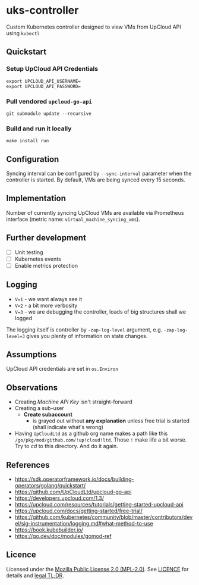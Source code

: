 <!--
SPDX-License-Identifier: MPL-2.0
-->

# uks-controller

Custom Kubernetes controller designed to view VMs from UpCloud API using `kubectl`

## Quickstart

### Setup UpCloud API Credentials

```shell
export UPCLOUD_API_USERNAME=
export UPCLOUD_API_PASSWORD=
```

### Pull vendored `upcloud-go-api`

```shell
git submodule update --recursive
```

### Build and run it locally

```shell
make install run
```

## Configuration

Syncing interval can be configured by `--sync-interval` parameter when the controller is started. By default, VMs are being synced every 15 seconds.


## Implementation

Number of currently syncing UpCloud VMs are available via Prometheus interface (metric name: `virtual_machine_syncing_vms`).

## Further development

  - [ ] Unit testing
  - [ ] Kubernetes events
  - [ ] Enable metrics protection

## Logging

  - `V=1` - we want always see it
  - `V=2` - a bit more verbosity
  - `V=3` - we are debugging the controller, loads of big structures shall we logged

The logging itself is controller by `-zap-log-level` argument, e.g. `-zap-log-level=3` gives you plenty of information on state changes.

## Assumptions

UpCloud API credentials are set in `os.Environ`

## Observations

- Creating _Machine API Key_ isn't straight-forward
- Creating a sub-user
  - **Create subaccount**
    - is grayed out without **any explanation** unless free trial is started (shall indicate what's wrong)
- Having `UpCloudLtd` as a github org name makes a path like this `/go/pkg/mod/github.com/!up!cloud!ltd`. Those `!` make life a bit worse. Try to _cd_ to this directory. And do it again.


## References

  - https://sdk.operatorframework.io/docs/building-operators/golang/quickstart/
  - https://github.com/UpCloudLtd/upcloud-go-api
  - https://developers.upcloud.com/1.3/
  - https://upcloud.com/resources/tutorials/getting-started-upcloud-api
  - https://upcloud.com/docs/getting-started/free-trial/
  - https://github.com/kubernetes/community/blob/master/contributors/devel/sig-instrumentation/logging.md#what-method-to-use
  - https://book.kubebuilder.io/
  - https://go.dev/doc/modules/gomod-ref

## Licence

Licensed under the [Mozilla Public License 2.0 (MPL-2.0)](https://www.mozilla.org/en-US/MPL/2.0/).
See [LICENCE](LICENCE.md) for details and [legal TL;DR](https://www.tldrlegal.com/license/mozilla-public-license-2-0-mpl-2).

